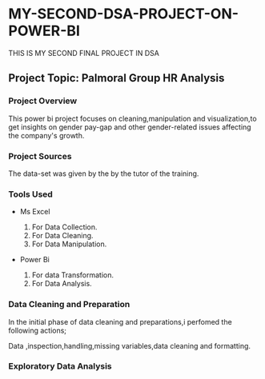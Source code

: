 # MY-SECOND-DSA-PROJECT-ON-POWER-BI
THIS IS MY SECOND FINAL PROJECT IN DSA

## Project Topic: Palmoral Group HR Analysis

### Project Overview
This power bi project focuses on cleaning,manipulation and visualization,to get insights on gender pay-gap and other gender-related issues affecting the company's growth.

### Project Sources 
The data-set was given by the by the tutor of the training.

### Tools Used 
   - Ms Excel
       1. For Data Collection.
       2. For Data Cleaning.
       3. For Data Manipulation.

   - Power Bi
        1. For data Transformation.
        2. For Data Analysis.

### Data Cleaning and Preparation
In the initial phase of data cleaning and preparations,i perfomed the following actions;

Data ,inspection,handling,missing variables,data cleaning and formatting.

### Exploratory Data Analysis

